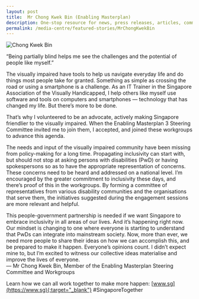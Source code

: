 ```yaml
---
layout: post
title:  Mr Chong Kwek Bin (Enabling Masterplan)
description: One-stop resource for news, press releases, articles, commentary and speeches.
permalink: /media-centre/featured-stories/MrChongKwekBin
---
```

![Chong Kwek Bin](/images/features/Social_Chong.jpg)

“Being partially blind helps me see the challenges and the potential of people like myself.” 
  
The visually impaired have tools to help us navigate everyday life and do things most people take for granted. Something as simple as crossing the road or using a smartphone is a challenge. As an IT Trainer in the Singapore Association of the Visually 
Handicapped, I help others like myself use software and tools on computers and smartphones — technology that has changed my life. But there’s more to be done. 
 
That’s why I volunteered to be an advocate, actively making Singapore friendlier to the visually impaired. When the Enabling Masterplan 3 Steering Committee invited me to join them, I accepted, and joined these workgroups to advance this agenda. 
 
The needs and input of the visually impaired community have been missing from policy-making for a long time. Propagating inclusivity can start with, but should not stop at asking persons with disabilities (PwD) or having spokespersons so as to have the appropriate representation of concerns. These concerns need to be heard and addressed on a national level. 
I’m encouraged by the greater commitment to inclusivity these days, and there’s proof of this in the workgroups. By forming a committee of representatives from various disability communities and the organisations that serve them, the initiatives suggested during the engagement sessions are more relevant and helpful. 
 
This people-government partnership is needed if we want Singapore to embrace inclusivity in all areas of our lives. And it’s happening right now. Our mindset is changing to one where everyone is starting to understand that PwDs can integrate into mainstream society. Now, more than ever, we need more people to share their ideas on how we can accomplish this, and be prepared to make it happen. Everyone’s opinions count. I didn’t expect mine to, but I’m excited to witness our collective ideas materialise and improve the lives of everyone.  
 — Mr Chong Kwek Bin, Member of the Enabling Masterplan Steering Committee and Workgroups  

 Learn how we can all work together to make more happen: [www.sg](https://www.sg){:target="_blank"} #SingaporeTogether
